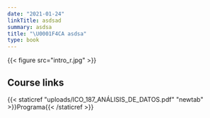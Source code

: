 ```yaml
---
date: "2021-01-24"
linkTitle: asdsad
summary: asdsa
title: "\U0001F4CA asdsa"
type: book
---
```


{{< figure src="intro_r.jpg" >}}

<!---
{{< toc hide_on="xl" >}}
-->

## Course links

{{< staticref "uploads/ICO_187_ANÁLISIS_DE_DATOS.pdf" "newtab" >}}Programa{{< /staticref >}}